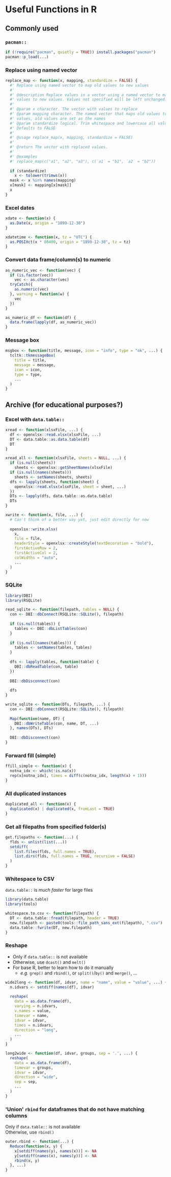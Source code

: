 # Useful Functions in R

## Commonly used

### `pacman::`

```r
if (!require("pacman", quietly = TRUE)) install.packages("pacman")
pacman::p_load(...)
```

### Replace using named vector

```r
replace_map <- function(x, mapping, standardize = FALSE) {
  #' Replace using named vector to map old values to new values
  #' 
  #' @description Replace values in a vector using a named vector to map old 
  #' values to new values. Values not specified will be left unchanged.
  #' 
  #' @param x character. The vector with values to replace
  #' @param mapping character. The named vector that maps old values to new 
  #' values, old values are set as the names
  #' @param standardize logical. Trim whitespace and lowercase all values 
  #' Defaults to FALSE
  #' 
  #' @usage replace_map(x, mapping, standardize = FALSE)
  #' 
  #' @return The vector with replaced values.
  #' 
  #' @examples
  #' replace_map(c("a1", "a2", "a3"), c(`a1` = "b1", `a2` = "b2"))
  
  if (standardize)
    x <- tolower(trimws(x))
  mask <- x %in% names(mapping)
  x[mask] <- mapping[x[mask]]
  x
}
```

### Excel dates

```r
xdate <- function(x) {
  as.Date(x, origin = "1899-12-30")
}

xdatetime <- function(x, tz = "UTC") {
  as.POSIXct(x * 86400, origin = "1899-12-30", tz = tz)
}
```

### Convert data frame/column(s) to numeric

```r
as_numeric_vec <- function(vec) {
  if (is.factor(vec))
    vec <- as.character(vec)
  tryCatch({
    as.numeric(vec)
  }, warning = function(w) {
    vec
  })
}

as_numeric_df <- function(df) {
  data.frame(lapply(df, as_numeric_vec))
}
```

### Message box

```r
msgbox <- function(title, message, icon = "info", type = "ok", ...) {
  tcltk::tkmessageBox(
    title = title,
    message = message,
    icon = icon,
    type = type,
    ...
  )
}
```

## Archive (for educational purposes?)

### Excel with `data.table::`

```r
xread <- function(xlsxFile, ...) {
  df <- openxlsx::read.xlsx(xlsxFile, ...)
  DT <- data.table::as.data.table(df)
  DT
}

xread_all <- function(xlsxFile, sheets = NULL, ...) {
  if (is.null(sheets))
    sheets <- openxlsx::getSheetNames(xlsxFile)
  if (is.null(names(sheets)))
    sheets <- setNames(sheets, sheets)
  dfs <- lapply(sheets, function(sheet) {
    openxlsx::read.xlsx(xlsxFile, sheet = sheet, ...)
  })
  DTs <- lapply(dfs, data.table::as.data.table)
  DTs
}

xwrite <- function(x, file, ...) {
  # Can't think of a better way yet, just edit directly for now
  
  openxlsx::write.xlsx(
    x,
    file = file,
    headerStyle = openxlsx::createStyle(textDecoration = "bold"),
    firstActiveRow = 2,
    firstActiveCol = 2,
    colWidths = "auto",
    ...
  )
}
```

### SQLite

```r
library(DBI)
library(RSQLite)

read_sqlite <- function(filepath, tables = NULL) {
  con <- DBI::dbConnect(RSQLite::SQLite(), filepath)
  
  if (is.null(tables)) {
    tables <- DBI::dbListTables(con)
  }
  
  if (is.null(names(tables))) {
    tables <- setNames(tables, tables)
  }
  
  dfs <- lapply(tables, function(table) {
    DBI::dbReadTable(con, table)
  })
  
  DBI::dbDisconnect(con)
  
  dfs
}

write_sqlite <- function(DTs, filepath, ...) {
  con <- DBI::dbConnect(RSQLite::SQLite(), filepath)
  
  Map(function(name, DT) {
    DBI::dbWriteTable(con, name, DT, ...)
  }, names(DTs), DTs)
  
  DBI::dbDisconnect(con)
}
```

### Forward fill (simple)

```r
ffill_simple <- function(x) {
  notna_idx <- which(!is.na(x))
  rep(x[notna_idx], times = diff(c(notna_idx, length(x) + 1)))
}
```

### All duplicated instances

```r
duplicated_all <- function(x) {
  duplicated(x) | duplicated(x, fromLast = TRUE)
}
```

### Get all filepaths from specified folder(s)

```r
get.filepaths <- function(...) {
  flds <- unlist(list(...))
  setdiff(
    list.files(flds, full.names = TRUE),
    list.dirs(flds, full.names = TRUE, recursive = FALSE)
  )
}
```

### Whitespace to CSV

`data.table::` is _much faster_ for large files

```r
library(data.table)
library(tools)

whitespace.to.csv <- function(filepath) {
  DT <- data.table::fread(filepath, header = TRUE)
  new.filepath <- paste0(tools::file_path_sans_ext(filepath), ".csv")
  data.table::fwrite(DT, new.filepath)
}
```

### Reshape

- Only if `data.table::` is not available
- Otherwise, use `dcast()` and `melt()`
- For base R, better to learn how to do it manually
  - _e.g._ `grep()` and `rbind()`, or `split()`/`by()` and `merge()`, ...

```r
wide2long <- function(df, idvar, name = "name", value = "value", ...) {
  n.idvars <- setdiff(names(df), idvar)
  
  reshape(
    data = as.data.frame(df),
    varying = n.idvars,
    v.names = value,
    timevar = name,
    idvar = idvar,
    times = n.idvars,
    direction = "long",
    ...
  )
}

long2wide <- function(df, idvar, groups, sep = '.', ...) {
  reshape(
    data = as.data.frame(df),
    timevar = groups,
    idvar = idvar,
    direction = "wide",
    sep = sep,
    ...
  )
}
```

### 'Union' `rbind` for dataframes that do not have matching columns

Only if `data.table::` is not available  
Otherwise, use `rbind()`  

```r
outer.rbind <- function(...) {
  Reduce(function(x, y) {
    x[setdiff(names(y), names(x))] <- NA
    y[setdiff(names(x), names(y))] <- NA
    rbind(x, y)
  }, ...)
}
```
